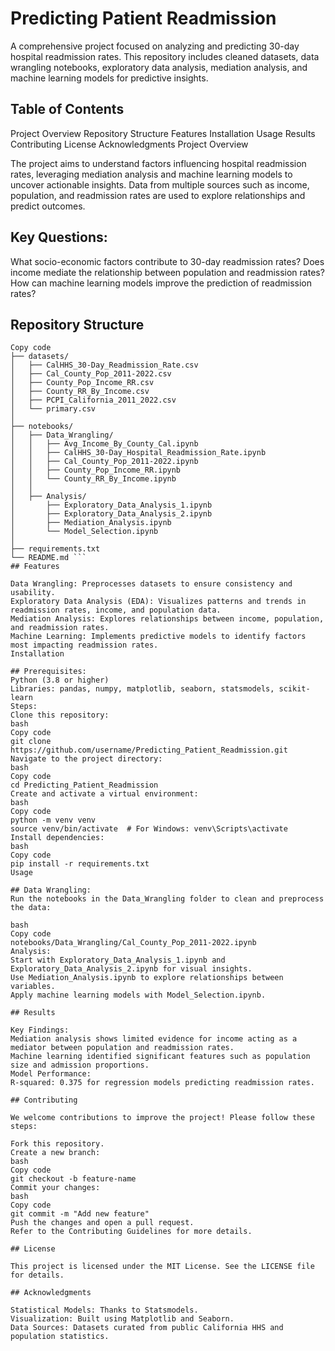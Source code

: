 # Predicting Patient Readmission

A comprehensive project focused on analyzing and predicting 30-day hospital readmission rates. This repository includes cleaned datasets, data wrangling notebooks, exploratory data analysis, mediation analysis, and machine learning models for predictive insights.

## Table of Contents

Project Overview
Repository Structure
Features
Installation
Usage
Results
Contributing
License
Acknowledgments
Project Overview

The project aims to understand factors influencing hospital readmission rates, leveraging mediation analysis and machine learning models to uncover actionable insights. Data from multiple sources such as income, population, and readmission rates are used to explore relationships and predict outcomes.

## Key Questions:
What socio-economic factors contribute to 30-day readmission rates?
Does income mediate the relationship between population and readmission rates?
How can machine learning models improve the prediction of readmission rates?

## Repository Structure

``` plaintext
Copy code
├── datasets/
│   ├── CalHHS_30-Day_Readmission_Rate.csv
│   ├── Cal_County_Pop_2011-2022.csv
│   ├── County_Pop_Income_RR.csv
│   ├── County_RR_By_Income.csv
│   ├── PCPI_California_2011_2022.csv
│   └── primary.csv
│
├── notebooks/
│   ├── Data_Wrangling/
│   │   ├── Avg_Income_By_County_Cal.ipynb
│   │   ├── CalHHS_30-Day_Hospital_Readmission_Rate.ipynb
│   │   ├── Cal_County_Pop_2011-2022.ipynb
│   │   ├── County_Pop_Income_RR.ipynb
│   │   └── County_RR_By_Income.ipynb
│   │
│   ├── Analysis/
│       ├── Exploratory_Data_Analysis_1.ipynb
│       ├── Exploratory_Data_Analysis_2.ipynb
│       ├── Mediation_Analysis.ipynb
│       └── Model_Selection.ipynb
│
├── requirements.txt
└── README.md ```
## Features

Data Wrangling: Preprocesses datasets to ensure consistency and usability.
Exploratory Data Analysis (EDA): Visualizes patterns and trends in readmission rates, income, and population data.
Mediation Analysis: Explores relationships between income, population, and readmission rates.
Machine Learning: Implements predictive models to identify factors most impacting readmission rates.
Installation

## Prerequisites:
Python (3.8 or higher)
Libraries: pandas, numpy, matplotlib, seaborn, statsmodels, scikit-learn
Steps:
Clone this repository:
bash
Copy code
git clone https://github.com/username/Predicting_Patient_Readmission.git
Navigate to the project directory:
bash
Copy code
cd Predicting_Patient_Readmission
Create and activate a virtual environment:
bash
Copy code
python -m venv venv
source venv/bin/activate  # For Windows: venv\Scripts\activate
Install dependencies:
bash
Copy code
pip install -r requirements.txt
Usage

## Data Wrangling:
Run the notebooks in the Data_Wrangling folder to clean and preprocess the data:

bash
Copy code
notebooks/Data_Wrangling/Cal_County_Pop_2011-2022.ipynb
Analysis:
Start with Exploratory_Data_Analysis_1.ipynb and Exploratory_Data_Analysis_2.ipynb for visual insights.
Use Mediation_Analysis.ipynb to explore relationships between variables.
Apply machine learning models with Model_Selection.ipynb.

## Results

Key Findings:
Mediation analysis shows limited evidence for income acting as a mediator between population and readmission rates.
Machine learning identified significant features such as population size and admission proportions.
Model Performance:
R-squared: 0.375 for regression models predicting readmission rates.

## Contributing

We welcome contributions to improve the project! Please follow these steps:

Fork this repository.
Create a new branch:
bash
Copy code
git checkout -b feature-name
Commit your changes:
bash
Copy code
git commit -m "Add new feature"
Push the changes and open a pull request.
Refer to the Contributing Guidelines for more details.

## License

This project is licensed under the MIT License. See the LICENSE file for details.

## Acknowledgments

Statistical Models: Thanks to Statsmodels.
Visualization: Built using Matplotlib and Seaborn.
Data Sources: Datasets curated from public California HHS and population statistics.
